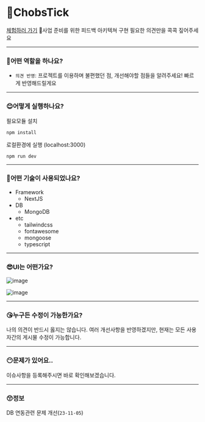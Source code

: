# 🥢ChobsTick

[체험하러 가기](https://chobs-tick.vercel.app/)
🥢사업 준비를 위한 피드백 아키텍쳐 구현
필요한 의견만을 콕콕 짚어주세요

---

### 🤔어떤 역할을 하나요?

- `의견 반영`: 프로젝트를 이용하며 불편했던 점, 개선해야할 점들을 알려주세요! 빠르게 반영해드릴게요
---

### 😊어떻게 실행하나요?

필요모듈 설치
```
npm install
```

로컬환경에 실행 (localhost:3000)
```
npm run dev
```

---

### 🤔어떤 기술이 사용되었나요?

- Framework
  - NextJS
- DB
  - MongoDB
- etc
  - tailwindcss
  - fontawesome
  - mongoose
  - typescript

---

### 😎UI는 어떤가요?


![image](https://github.com/kwb020312/ChobsTick/assets/46777310/2b6dbebb-fc6e-4579-a0e0-024f4c04ee10)


![image](https://github.com/kwb020312/ChobsTick/assets/46777310/497b5685-f68f-4110-a8ac-ae3b488a34e4)


---

### 😘누구든 수정이 가능한가요?

나의 의견이 반드시 옳지는 않습니다. 여러 개선사항을 반영하겠지만, 현재는 모든 사용자간의 게시물 수정이 가능합니다.

---

### 😶문제가 있어요..

이슈사항을 등록해주시면 바로 확인해보겠습니다.

---

### 😙정보

DB 연동관련 문제 개선(`23-11-05`)

